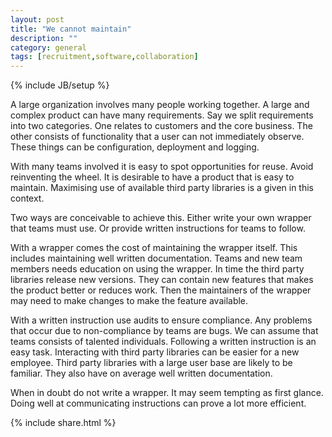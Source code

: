 ```yaml
---
layout: post
title: "We cannot maintain"
description: ""
category: general
tags: [recruitment,software,collaboration]
---
```

{% include JB/setup %}

A large organization involves many people working together.
A large and complex product can have many requirements.
Say we split requirements into two categories.
One relates to customers and the core business.
The other consists of functionality that a user can not immediately observe.
These things can be configuration, deployment and logging.

With many teams involved it is easy to spot opportunities for reuse.
Avoid reinventing the wheel.
It is desirable to have a product that is easy to maintain.
Maximising use of available third party libraries is a given in this context.

Two ways are conceivable to achieve this.
Either write your own wrapper that teams must use.
Or provide written instructions for teams to follow.

With a wrapper comes the cost of maintaining the wrapper itself.
This includes maintaining well written documentation.
Teams and new team members needs education on using the wrapper.
In time the third party libraries release new versions.
They can contain new features that makes the product better or reduces work.
Then the maintainers of the wrapper may need to make changes to make the feature available.

With a written instruction use audits to ensure compliance.
Any problems that occur due to non-compliance by teams are bugs.
We can assume that teams consists of talented individuals.
Following a written instruction is an easy task.
Interacting with third party libraries can be easier for a new employee.
Third party libraries with a large user base are likely to be familiar.
They also have on average well written documentation.

When in doubt do not write a wrapper.
It may seem tempting as first glance.
Doing well at communicating instructions can prove a lot more efficient.

{% include share.html %}
